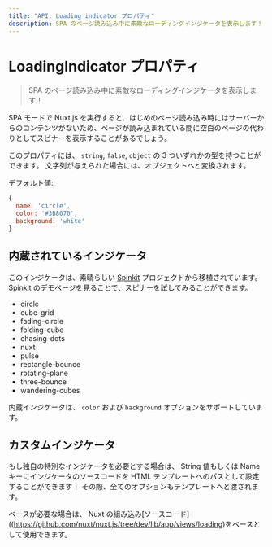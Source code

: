 ```yaml
---
title: "API: Loading indicator プロパティ"
description: SPA のページ読み込み中に素敵なローディングインジケータを表示します！
---
```


# LoadingIndicator プロパティ

> SPA のページ読み込み中に素敵なローディングインジケータを表示します！

SPA モードで Nuxt.js を実行すると、はじめのページ読み込み時にはサーバーからのコンテンツがないため、ページが読み込まれている間に空白のページの代わりとしてスピナーを表示することがあるでしょう。

このプロパティには、 `string`, `false`, `object` の 3 ついずれかの型を持つことができます。
文字列が与えられた場合には、オブジェクトへと変換されます。

デフォルト値:
```js
{
  name: 'circle',
  color: '#3B8070',
  background: 'white'
}
```

## 内蔵されているインジケータ

このインジケータは、素晴らしい [Spinkit](http://tobiasahlin.com/spinkit) プロジェクトから移植されています。
Spinkit のデモページを見ることで、スピナーを試してみることができます。

- circle
- cube-grid
- fading-circle
- folding-cube
- chasing-dots
- nuxt
- pulse
- rectangle-bounce
- rotating-plane
- three-bounce
- wandering-cubes

内蔵インジケータは、 `color` および `background` オプションをサポートしています。

## カスタムインジケータ

もし独自の特別なインジケータを必要とする場合は、 String 値もしくは Name キーにインジケータのソースコードを HTML テンプレートへのパスとして設定することができます！
その際、全てのオプションもテンプレートへと渡されます。

ベースが必要な場合は、 Nuxt の組み込み[ソースコード]((https://github.com/nuxt/nuxt.js/tree/dev/lib/app/views/loading)をベースとして使用できます。
